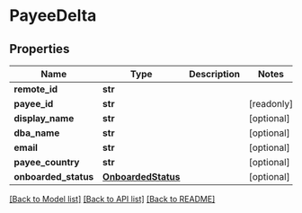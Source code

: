 # PayeeDelta

## Properties
Name | Type | Description | Notes
------------ | ------------- | ------------- | -------------
**remote_id** | **str** |  | 
**payee_id** | **str** |  | [readonly] 
**display_name** | **str** |  | [optional] 
**dba_name** | **str** |  | [optional] 
**email** | **str** |  | [optional] 
**payee_country** | **str** |  | [optional] 
**onboarded_status** | [**OnboardedStatus**](OnboardedStatus.md) |  | [optional] 

[[Back to Model list]](../README.md#documentation-for-models) [[Back to API list]](../README.md#documentation-for-api-endpoints) [[Back to README]](../README.md)


